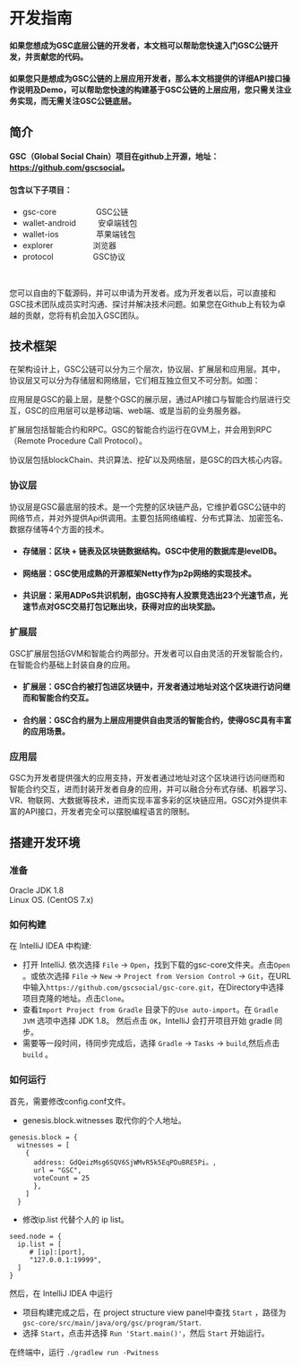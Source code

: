 # 开发指南
#### 如果您想成为GSC底层公链的开发者，本文档可以帮助您快速入门GSC公链开发，并贡献您的代码。
#### 如果您只是想成为GSC公链的上层应用开发者，那么本文档提供的详细API接口操作说明及Demo，可以帮助您快速的构建基于GSC公链的上层应用，您只需关注业务实现，而无需关注GSC公链底层。

## 简介
#### GSC（Global Social Chain）项目在github上开源，地址：<a href="https://github.com/gscsocial">https://github.com/gscsocial</a>。
#### 包含以下子项目：
* gsc-core       &nbsp;&nbsp;&nbsp;&nbsp;&nbsp;&nbsp;&nbsp;&nbsp;&nbsp;&nbsp;&nbsp;&nbsp;&nbsp;&nbsp;&nbsp;&nbsp;&nbsp;GSC公链
* wallet-android &nbsp;&nbsp;&nbsp;&nbsp;&nbsp;&nbsp;&nbsp;&nbsp;&nbsp;安卓端钱包
* wallet-ios     &nbsp;&nbsp;&nbsp;&nbsp;&nbsp;&nbsp;&nbsp;&nbsp;&nbsp;&nbsp;&nbsp;&nbsp;&nbsp;&nbsp;&nbsp;&nbsp;苹果端钱包
* explorer       &nbsp;&nbsp;&nbsp;&nbsp;&nbsp;&nbsp;&nbsp;&nbsp;&nbsp;&nbsp;&nbsp;&nbsp;&nbsp;&nbsp;&nbsp;&nbsp;&nbsp;浏览器
* protocol       &nbsp;&nbsp;&nbsp;&nbsp;&nbsp;&nbsp;&nbsp;&nbsp;&nbsp;&nbsp;&nbsp;&nbsp;&nbsp;&nbsp;&nbsp;&nbsp;&nbsp;GSC协议
<br />

您可以自由的下载源码，并可以申请为开发者。成为开发者以后，可以直接和GSC技术团队成员实时沟通、探讨并解决技术问题。如果您在Github上有较为卓越的贡献，您将有机会加入GSC团队。

## 技术框架
在架构设计上，GSC公链可以分为三个层次，协议层、扩展层和应用层。其中，协议层又可以分为存储层和网络层，它们相互独立但又不可分割。如图：
<!--
![avatar](../../.vuepress/dist/assets/img/gsc-core.jpeg)
-->
应用层是GSC的最上层，是整个GSC的展示层，通过API接口与智能合约层进行交互，GSC的应用层可以是移动端、web端、或是当前的业务服务器。

扩展层包括智能合约和RPC。GSC的智能合约运行在GVM上，并会用到RPC（Remote Procedure Call Protocol）。

协议层包括blockChain、共识算法、挖矿以及网络层，是GSC的四大核心内容。
<!--
!#[avatar](../../.vuepress/dist/assets/img/gsc-struct.jpeg)
-->
### 协议层
协议层是GSC最底层的技术。是一个完整的区块链产品，它维护着GSC公链中的网络节点，并对外提供Api供调用。主要包括网络编程、分布式算法、加密签名、数据存储等4个方面的技术。

* #### 存储层：区块 + 链表及区块链数据结构。GSC中使用的数据库是levelDB。

* #### 网络层：GSC使用成熟的开源框架Netty作为p2p网络的实现技术。

+ #### 共识层：采用ADPoS共识机制，由GSC持有人投票竞选出23个光速节点，光速节点对GSC交易打包记账出块，获得对应的出块奖励。

### 扩展层
GSC扩展层包括GVM和智能合约两部分。开发者可以自由灵活的开发智能合约，在智能合约基础上封装自身的应用。

* #### 扩展层：GSC合约被打包进区块链中，开发者通过地址对这个区块进行访问继而和智能合约交互。

* #### 合约层：GSC合约层为上层应用提供自由灵活的智能合约，使得GSC具有丰富的应用场景。

### 应用层
GSC为开发者提供强大的应用支持，开发者通过地址对这个区块进行访问继而和智能合约交互，进而封装开发者自身的应用，并可以融合分布式存储、机器学习、VR、物联网、大数据等技术，进而实现丰富多彩的区块链应用。GSC对外提供丰富的API接口，开发者完全可以摆脱编程语言的限制。

## 搭建开发环境

### 准备
Oracle JDK 1.8 <br />
Linux OS. (CentOS 7.x)
### 如何构建
在 IntelliJ IDEA 中构建:

  * 打开 IntelliJ. 依次选择 `File` -> `Open`，找到下载的gsc-core文件夹。点击`Open` 。或依次选择 `File` -> `New` -> `Project from Version Control` -> `Git`，在URL中输入`https://github.com/gscsocial/gsc-core.git`，在Directory中选择项目克隆的地址。点击`Clone`。
  *  查看`Import Project from Gradle` 目录下的`Use auto-import`。在 `Gradle JVM` 选项中选择 JDK 1.8。 然后点击 `OK`，IntelliJ 会打开项目开始 gradle 同步。
  * 需要等一段时间，待同步完成后，选择 `Gradle` -> `Tasks` -> `build`,然后点击 `build` 。
### 如何运行
首先，需要修改config.conf文件。
* genesis.block.witnesses 取代你的个人地址。
```
genesis.block = {
  witnesses = [
    {
      address: GdQeizMsg6SQV6SjWMvR5k5EqPDuBRE5Pi。,
      url = "GSC",
      voteCount = 25
      },
    ]
  }
```
* 修改ip.list 代替个人的 ip list。
```
seed.node = {
  ip.list = [
     # [ip]:[port],
     "127.0.0.1:19999",
  ]
}
```
然后，在 IntelliJ IDEA 中运行
  * 项目构建完成之后，在 project structure view panel中查找 `Start` ，路径为 `gsc-core/src/main/java/org/gsc/program/Start`.
  * 选择 `Start`，点击并选择 `Run 'Start.main()'`，然后 `Start` 开始运行。

在终端中，运行
`./gradlew run -Pwitness`
